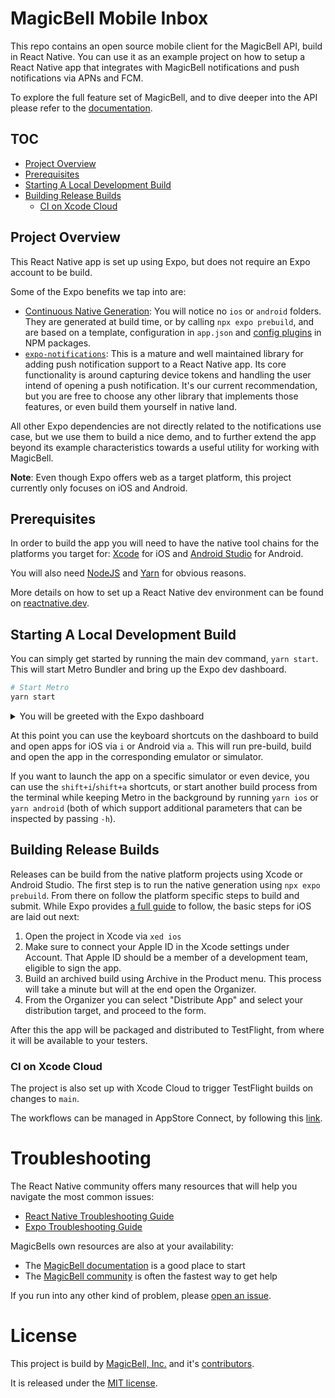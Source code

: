 # MagicBell Mobile Inbox

This repo contains an open source mobile client for the MagicBell API, build in React Native. You can use it as an example project on how to setup a React Native app that integrates with MagicBell notifications and push notifications via APNs and FCM.

To explore the full feature set of MagicBell, and to dive deeper into the API please refer to the [documentation](https://www.magicbell.com/docs).

<!-- omit in toc -->
## TOC

- [Project Overview](#project-overview)
- [Prerequisites](#prerequisites)
- [Starting A Local Development Build](#starting-a-local-development-build)
- [Building Release Builds](#building-release-builds)
  - [CI on Xcode Cloud](#ci-on-xcode-cloud)

## Project Overview

This React Native app is set up using Expo, but does not require an Expo account to be build.

Some of the Expo benefits we tap into are:
- [Continuous Native Generation](https://docs.expo.dev/workflow/continuous-native-generation/): You will notice no `ios` or `android` folders. They are generated at build time, or by calling `npx expo prebuild`, and are based on a template, configuration in `app.json` and [config plugins](https://docs.expo.dev/config-plugins/introduction/) in NPM packages.
- [`expo-notifications`](https://docs.expo.dev/versions/latest/sdk/notifications/): This is a mature and well maintained library for adding push notification support to a React Native app. Its core functionality is around capturing device tokens and handling the user intend of opening a push notification. It's our current recommendation, but you are free to choose any other library that implements those features, or even build them yourself in native land.

All other Expo dependencies are not directly related to the notifications use case, but we use them to build a nice demo, and to further extend the app beyond its example characteristics towards a useful utility for working with MagicBell.

**Note**: Even though Expo offers web as a target platform, this project currently only focuses on iOS and Android.

## Prerequisites

In order to build the app you will need to have the native tool chains for the platforms you target for: [Xcode](https://developer.apple.com/xcode/) for iOS and [Android Studio](https://developer.android.com/studio) for Android.

You will also need [NodeJS](https://nodejs.org) and [Yarn](https://yarnpkg.com) for obvious reasons.

More details on how to set up a React Native dev environment can be found on [reactnative.dev](https://reactnative.dev/docs/environment-setup).

## Starting A Local Development Build

You can simply get started by running the main dev command, `yarn start`. This will start Metro Bundler and bring up the Expo dev dashboard.

```bash
# Start Metro
yarn start
```
<details>

<summary>You will be greeted with the Expo dashboard</summary>

<pre>
yarn run v1.22.22
$ expo start -d
Starting project at /mobile-inbox
Starting Metro Bundler
▄▄▄▄▄▄▄▄▄▄▄▄▄▄▄▄▄▄▄▄▄▄▄▄▄▄▄▄▄▄▄▄▄▄▄▄▄▄▄
█ ▄▄▄▄▄ █▄▀▀▄▄██▄  █▀▄█▄██ ▀█▀█ ▄▄▄▄▄ █
█ █   █ ███▄█ ██▄ ▀ ▄█ ▄▀█ █▀▀█ █   █ █
█ █▄▄▄█ ██▄▀▄▀█▄  ▀▀▄▄▄▄▀ ▄ █ █ █▄▄▄█ █
█▄▄▄▄▄▄▄█ █ ▀▄▀▄▀ █ █▄█▄█▄▀▄█ █▄▄▄▄▄▄▄█
█▄▄▀▄▄▀▄██ ▄▄▀ ██   ▀▀██ ▄█ ▀▄▀▄█▀███▄█
█ █ ▀▄▄▄ █▀█ ▀ █▄ ▀▀▀▄▄ ▄ █▀▄▄ █ █▀▀█▄█
█  ▀  █▄▄▄ ▄▄▄ ▀ ██▄▄▀█▀ ██▀  ▄▄█▀▄██▄█
█▄█▄ ▀▀▄███▄ ▄▄█▄ █▄▄ ▄ ███  ▄ █▀▀▀▀  █
█▀ █▀▄ ▄▄▀  ▀▀▀ ▀ ▀▄ ██▀▄█▄▀ ▄ ▄▀█▄  ▄█
█  █▀▄ ▄▀▀  ▄▀█▀▄▄██ ▀▄▀ █ ▀▄▀▀█▀▄ █▀ █
█▀▄▄ ▀█▄▀▄ ▀█▄▄  ▀ ▄  █▄ ▀▀▀ ▄▄▄   ▀▄██
█▀█▀▀█▀▄ █▀▄█▄█ ▄▀  ▀ ██▄██▀▄██ ▀█▀▀█ █
█ ▀▀█▄▄▄█▄ ██▀▄▄▀█▀  ▄▄█▀ ▀▀  ▀▄█▀ ▀███
█ ▄ ▀ ▀▄▄█▄▀█▀▀ ▄▀▄▀ ▀▄▄█▄██▄██▀▀▀  █ █
█▄█▄███▄▄▀▀█ ▄██▄█▀▄▀██▀▄█ ██ ▄▄▄  ▄▄██
█ ▄▄▄▄▄ ██▄█▀▄ ▄ ██  █▄▀ ▄ ▀█ █▄█ ▄▄█ █
█ █   █ █ ▄ ▄▀ █ ▀▄▄ ▀█▄ ▄▀  ▄  ▄▄ █  █
█ █▄▄▄█ █▀▀▀ ▀ █▄▄▀ ▀ █▀ ██ █▄▀▀▄ ▀▀▀ █
█▄▄▄▄▄▄▄█▄██▄▄▄█▄▄█▄▄▄▄█▄▄███▄▄▄▄▄███▄█

› Metro waiting on x-magicbell-review://expo-development-client/?url=http%3A%2F%2F192.168.178.22%3A8081
› Scan the QR code above to open the project in a development build. Learn more

› Web is waiting on http://localhost:8081

› Using development build
› Press s │ switch to Expo Go

› Press a │ open Android
› Press i │ open iOS simulator
› Press w │ open web

› Press j │ open debugger
› Press r │ reload app
› Press m │ toggle menu
› shift+m │ more tools
› Press o │ open project code in your editor

› Press ? │ show all commands

Logs for your project will appear below. Press Ctrl+C to exit.

</pre>

</details>

At this point you can use the keyboard shortcuts on the dashboard to build and open apps for iOS via `i` or Android via `a`. This will run pre-build, build and open the app in the corresponding emulator or simulator.

If you want to launch the app on a specific simulator or even device, you can use the `shift+i`/`shift+a` shortcuts, or start another build process from the terminal while keeping Metro in the background by running `yarn ios` or `yarn android` (both of which support additional parameters that can be inspected by passing `-h`).


## Building Release Builds

Releases can be build from the native platform projects using Xcode or Android Studio. The first step is to run the native generation using `npx expo prebuild`. From there on follow the platform specific steps to build and submit. While Expo provides [a full guide](https://docs.expo.dev/guides/local-app-production/) to follow, the basic steps for iOS are laid out next:

1. Open the project in Xcode via `xed ios`
2. Make sure to connect your Apple ID in the Xcode settings under Account. That Apple ID should be a member of a development team, eligible to sign the app.
3. Build an archived build using Archive in the Product menu. This process will take a minute but will at the end open the Organizer.
4. From the Organizer you can select "Distribute App" and select your distribution target, and proceed to the form.

After this the app will be packaged and distributed to TestFlight, from where it will be available to your testers.


### CI on Xcode Cloud

The project is also set up with Xcode Cloud to trigger TestFlight builds on changes to `main`.

The workflows can be managed in AppStore Connect, by following this [link](https://appstoreconnect.apple.com/teams/1b3ae669-5b2b-4111-8642-fb78ebde9fd0/apps/6739590830/ci).


# Troubleshooting

The React Native community offers many resources that will help you navigate the most common issues:

- [React Native Troubleshooting Guide](https://reactnative.dev/docs/troubleshooting)
- [Expo Troubleshooting Guide](https://docs.expo.dev/router/reference/troubleshooting/)

MagicBells own resources are also at your availability:
- The [MagicBell documentation](https://magicbell.com/docs) is a good place to start
- The [MagicBell community](https://magicbell.com/discussions) is often the fastest way to get help

If you run into any other kind of problem, please [open an issue](https://github.com/magicbell/mobile-inbox/issues/new).

# License

This project is build by [MagicBell, Inc.](https://www.magicbell.com) and it's [contributors](./graphs/contributors).

It is released under the [MIT license](./LICENSE).
